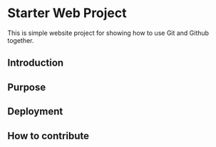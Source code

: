 # Starter Web Project
This is simple website project for showing how to use Git and Github together.

## Introduction


## Purpose

## Deployment

## How to contribute
